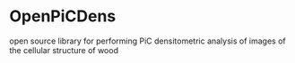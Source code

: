 # OpenPiCDens
 open source library for performing PiC densitometric analysis of images of the cellular structure of wood
